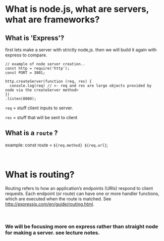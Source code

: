 # What is node.js, what are servers, what are frameworks?

## What is 'Express'?

first lets make a server with strictly node,js. then we will build it again with express to compare. 


```
// example of node server creation..
const http = require('http');
const PORT = 3001;

http.createServer(function (req, res) {
  console.log(req) // <- req and res are large objects provided by node via the createServer method>
})
.listen(8080);
```

`req` = stuff client inputs to server.

`res` = stuff that will be sent to client



## What is a `route` ?
example: const route = `${req.method} ${req.url}`;

<br>

# What is routing?

Routing refers to how an application’s endpoints (URIs) respond to client requests. Each endpoint (or route) can have one or more handler functions, which are executed when the route is matched. See http://expressjs.com/en/guide/routing.html.

<br>

### We will be focusing more on express rather than straight node for making a server. see lecture notes.


